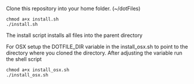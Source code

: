 Clone this repository into your home folder. (~/dotFiles)

```
chmod a+x install.sh
./install.sh
```

The install script installs all files into the parent directory

For OSX setup the DOTFILE_DIR variable in the install_osx.sh to point to the directory where you cloned the directory.
After adjusting the variable run the shell script

```
chmod a+x install_osx.sh
./install_osx.sh
```
